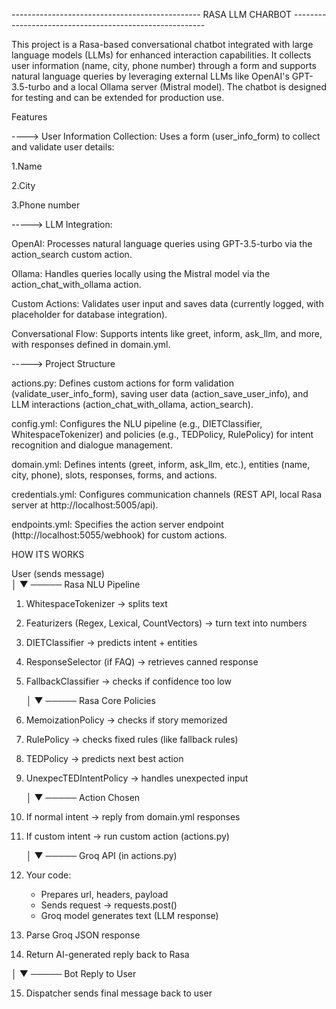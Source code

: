 -----------------------------------------------   RASA  LLM CHARBOT   --------------------------------------------------------

This project is a Rasa-based conversational chatbot integrated with large language models (LLMs) for enhanced interaction capabilities. It collects user information (name, city, phone number) through a form and supports natural language queries by leveraging external LLMs like OpenAI's GPT-3.5-turbo and a local Ollama server (Mistral model). The chatbot is designed for testing and can be extended for production use.

Features





---->   User Information Collection: Uses a form (user_info_form) to collect and validate user details:





 1.Name 



 2.City 



 3.Phone number 



----->  LLM Integration:





OpenAI: Processes natural language queries using GPT-3.5-turbo via the action_search custom action.



Ollama: Handles queries locally using the Mistral model via the action_chat_with_ollama action.



Custom Actions: Validates user input and saves data (currently logged, with placeholder for database integration).



Conversational Flow: Supports intents like greet, inform, ask_llm, and more, with responses defined in domain.yml.

-----> Project Structure





actions.py: Defines custom actions for form validation (validate_user_info_form), saving user data (action_save_user_info), and LLM interactions (action_chat_with_ollama, action_search).



config.yml: Configures the NLU pipeline (e.g., DIETClassifier, WhitespaceTokenizer) and policies (e.g., TEDPolicy, RulePolicy) for intent recognition and dialogue management.



domain.yml: Defines intents (greet, inform, ask_llm, etc.), entities (name, city, phone), slots, responses, forms, and actions.



credentials.yml: Configures communication channels (REST API, local Rasa server at http://localhost:5005/api).



endpoints.yml: Specifies the action server endpoint (http://localhost:5055/webhook) for custom actions.





HOW  ITS  WORKS



User (sends message)  
   │
   ▼
─────
     Rasa NLU Pipeline

1. WhitespaceTokenizer → splits text
2. Featurizers (Regex, Lexical, CountVectors) → turn text into numbers
3. DIETClassifier → predicts intent + entities
4. ResponseSelector (if FAQ) → retrieves canned response
5. FallbackClassifier → checks if confidence too low


   │ 
          ▼
─────
     Rasa Core Policies
  
6. MemoizationPolicy → checks if story memorized
7. RulePolicy → checks fixed rules (like fallback rules)
8. TEDPolicy → predicts next best action
9. UnexpecTEDIntentPolicy → handles unexpected input



   │
   ▼
─────
     Action Chosen
  
10. If normal intent → reply from domain.yml responses
11. If custom intent → run custom action (actions.py)




       │
       ▼
─────
     Groq API (in actions.py)

12. Your code:
       - Prepares url, headers, payload
       - Sends request → requests.post()
       - Groq model generates text (LLM response)
13. Parse Groq JSON response
14. Return AI-generated reply back to Rasa



   │
   ▼
─────
     Bot Reply to User

15. Dispatcher sends final message back to user
